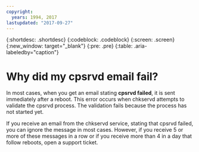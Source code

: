 ```yaml
---
copyright:
  years: 1994, 2017
lastupdated: "2017-09-27"
---
```

{:shortdesc: .shortdesc}
{:codeblock: .codeblock}
{:screen: .screen}
{:new_window: target="_blank"}
{:pre: .pre}
{:table: .aria-labeledby="caption"}
# Why did my cpsrvd email fail?

In most cases, when you get an email stating **cpsrvd failed**, it is sent immediately after a reboot. This error occurs when chkservd attempts to validate the cpsrvd process. The validation fails because the process has not started yet.

If you receive an email from the chkservd service, stating that cpsrvd failed, you can ignore the message in most cases. However, if you receive 5 or more of these messages in a row or if you receive more than 4 in a day that follow reboots, open a support ticket.

